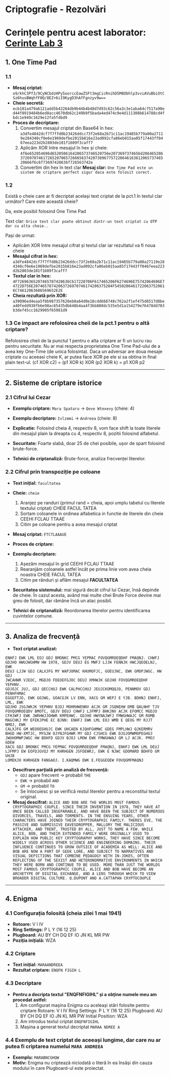 # Criptografie - Rezolvări

# Cerințele pentru acest laborator: [Cerinte Lab 3](./SSI_L3.pdf)

## 1. One Time Pad

### 1.1 
- **Mesaj criptat:** `o9/khC3Pf3/9CyNCbdzHPy5oorccEawZSFt3mgCicRnihDSM8Obhlp3vviAVuBbiOtCSz6husBWqhfF0Q/8EZ+6iI9KygD3hAfFgnzyv9w==`
- **Cheie secretă:** `ecb181a479a6121add5b42264db9b44b4b48d7d93c62c56a3c3e1aba64c7517a90ed44f8919484b6ed8acc4670db62c249b9f5bada4ed474c9e4d111308b614788cd4fbdc1e949c1629e12fa5fdbd9`
- **Proces de decriptare:**
  1. Convertim mesajul criptat din Base64 în hex: `a3dfe4842dcf7f7ffd0b23426ddcc73f2e68a2b71c11ac19485b779a00a27119e284348cf0e6e1969defbe2015b816e23ad092cfa86eb015aa85f17443ff0467eea223d2b2803de101f1609f3caff7`
  3. Aplicăm XOR între mesajul în hex și cheie: `4f6e652054696d6520506164206573746520756e2073697374656d20646520637269707461726520706572666563742073696775722064616361206573746520666f6c6f73697420636f726563742e`
  4. Convertim din hex în text clar
    **Mesaj clar:** `One Time Pad este un sistem de criptare perfect sigur daca este folosit corect.`

### 1.2 
Există o cheie care ar fi decriptat același text criptat de la pct.1 în textul clar următor?
Care este această cheie?

Da, este posibil folosind One Time Pad

Text clar: `Orice text clar poate obtinut dintr-un text criptat cu OTP dar cu alta cheie..`

Pași de urmat:
- Aplicăm XOR între mesajul cifrat și textul clar iar rezultatul va fi noua cheie
- **Mesajul cifrat in hex:** `a3dfe4842dcf7f7ffd0b23426ddcc73f2e68a2b71c11ac19485b779a00a27119e284348cf0e6e1969defbe2015b816e23ad092cfa86eb015aa85f17443ff0467eea223d2b2803de101f1609f3caff7`
- **Textul clar in hex:** `4F72696365207465787420636C617220706F617465206F6274696E75742064696E74722D756E20746578742063726970746174206375204F54502064617220637520616C74612063686569652E2E`
- **Cheia rezultată prin XOR:** `a39096ed4eaa5f0b987357620eb0a64d0e18cdd668748c762a2f1ef475d6517d8bea40fedd938fb6e98ac65435db648b4aa4f3bb880dc535e5d1a154279e76478dd703b3def45cc1629905f65981d9`

### 1.3 Ce impact are refolosirea cheii de la pct.1 pentru o altă criptare?
Refolosirea cheii de la punctul 1 pentru o alta criptare ar fi un lucru rau pentru securitate. Nu ar mai respecta proprietatea One Time Pad-ului de a avea key One-Time (de unica folosinta). Daca un adversar are doua mesaje criptate cu aceeasi cheie K, ar putea face XOR pe ele si sa obtina in final plain text-ul. (c1 XOR c2) = (p1 XOR k) XOR (p2 XOR k) = p1 XOR p2

---

## 2. Sisteme de criptare istorice

### 2.1 Cifrul lui Cezar
- **Exemplu criptare:** `Mara Spataru` → `Qeve Wtexevy` (cheie: 4)
- **Exemplu decriptare:** `Ivlzmmi` → `Andreea` (cheie: 8)
- **Explicatie:** Folosind cheia 4, respectiv 8, vom face shift la toate literele din mesajul plain la dreapta cu 4, respectiv 8, pozitii folosind alfabetul.


- **Securitate:** Foarte slabă, doar 25 de chei posibile, ușor de spart folosind brute-force.
- **Tehnici de criptanaliză:** Brute-force, analiza frecvenței literelor.

### 2.2 Cifrul prin transpoziție pe coloane
- **Text inițial:** `facultatea`
- **Cheie:** `cheie`
  1. Aranjez pe randuri (primul rand = cheia, apoi umplu tabelul cu literele textului criptat)
     CHEIE
     FACUL
     TATEA
  2. Sortam coloanele in ordinea alfabetica in functie de literele din cheie
     CEEHI
     FCLAU
     TTAAE
  3. Citim pe coloane pentru a avea mesajul criptat
- **Mesaj criptat:** `FTCTLAAAUE`
- **Proces de criptare:**

- **Exemplu decriptare:**
  1. Așezăm mesajul în grid
     CEEHI
     FCLAU
     TTAAE
  2. Rearanjăm coloanele astfel încât pe prima linie vom avea cheia noastra
     CHEIE
     FACUL
     TATEA
  3. Citim pe rânduri și aflăm mesajul
      **FACULTATEA**

- **Securitatea sistemului:** mai sigură decât cifrul lui Cezar, însă depinde de cheie. În cazul acesta, având mai multe chei Brute Force devine mai greu de folosit, dar rămâne încă un atac posibil.
- **Tehnici de criptanaliză:** Reordonarea literelor pentru identificarea cuvintelor comune.

---

## 3. Analiza de frecvență
- **Text criptat analizat:**
```
ENHFJ EWK LML EOJ GDJ BMONKC PMCG YEPMAC FOVQGMROEQDHF FMAQNJ. CHWFJ
GDJHO HWUJWGHMW HW 1978, GDJV DEUJ EG MWFJ LJJW FENNJK HWCJQEOELNJ, EWK
DEUJ LJJW GDJ CALXJFG MY WAPJOMAC KHUMOFJC, GOEUJNC, EWK GMOPJWGC. HW GDJ
JWCAHWR VJEOC, MGDJO FDEOEFGJOC DEUJ XMHWJK GDJHO FOVQGMROEQDHF YEPHNV.
GDJOJC JUJ, GDJ QECCHUJ EWK CALPHCCHUJ JEUJCKOMQQJO, PENNMOV GDJ PENHFHMAC
EGGEFTJO, EWK GOJWG, GOACGJK LV ENN, XACG GM WEPJ E YJB. BDHNJ ENHFJ, LML, EWK
GDJHO JSGJWKJK YEPHNV BJOJ MOHRHWENNV ACJK GM JSQNEHW DMB QALNHF TJV
FOVQGMROEQDV BMOTC, GDJV DEUJ CHWFJ LJFMPJ BHKJNV ACJK EFOMCC MGDJO
CFHJWFJ EWK JWRHWJJOHWR KMPEHWC. GDJHO HWYNAJWFJ FMWGHWAJC GM ROMB
MAGCHKJ MY EFEKJPHE EC BJNN: ENHFJ EWK LML EOJ WMB E QEOG MY RJJT NMOJ, EWK
CALXJFG GM WEOOEGHUJC EWK UHCAEN KJQHFGHMWC GDEG FMPLHWJ QJKERMRV
BHGD HW-XMTJC, MYGJW OJYNJFGHWR MY GDJ CJSHCG EWK DJGJOMWMOPEGHUJ
JWUHOMWPJWGC HW BDHFD GDJV BJOJ LMOW EWK FMWGHWAJ GM LJ ACJK. PMOJ GDEW
XACG GDJ BMONKC PMCG YEPMAC FOVQGMROEQDHF FMAQNJ, ENHFJ EWK LML DEUJ
LJFMPJ EW EOFDJGVQJ MY KHRHGEN JSFDEWRJ, EWK E NJWC GDOMARD BDHFD GM UHJB
LOMEKJO KHRHGEN FANGAOJ. I.KAQMWG EWK E.FEGGEQEW FOVQGMFMAQNJ
```
- **Descifrare parțială prin analiză de frecvență:**
  - `GDJ` apare frecvent → probabil `THE`
  - `EWK` → probabil `AND`
  - `GM` → probabil `TO`
  - Se înlocuiesc și se verifică restul literelor pentru a reconstitui textul original.
- **Mesaj descifrat:** `ALICE AND BOB ARE THE WORLDS MOST FAMOUS CRYPTOGRAPHIC COUPLE. SINCE THEIR INVENTION IN 1978, THEY HAVE AT ONCE BEEN CALLED INSEPARABLE, AND HAVE BEEN THE SUBJECT OF NUMEROUS DIVORCES, TRAVELS, AND TORMENTS. IN THE ENSUING YEARS, OTHER CHARACTERS HAVE JOINED THEIR CRYPTOGRAPHIC FAMILY. THERES EVE, THE PASSIVE AND SUBMISSIVE EAVESDROPPER, MALLORY THE MALICIOUS ATTACKER, AND TRENT, TRUSTED BY ALL, JUST TO NAME A FEW. WHILE ALICE, BOB, AND THEIR EXTENDED FAMILY WERE ORGINALLY USED TO EXPLAIN HOW PUBLIC KEY CRYPTOGRAPHY WORKS, THEY HAVE SINCE BECOME WIDELY USED ACROSS OTHER SCIENCE AND ENGINEERING DOMAINS. THEIR INFLUENCE CONTINUES TO GROW OUTSICE OF ACADEMIA AS WELL: ALICE AND BOB ARE NOW A PART OF GEEK LORE, AND SUBJECT TO NARRATIVES AND VISUAL DEPICTIONS THAT COMBINE PEDAGOGY WITH IN-JOKES, OFTEN REFLECTING OF THE SEXIST AND HETERONORMATIVE ENVIRONMENTS IN WHICH THEY WERE BORN AND CONTINUE TO BE USED. MORE THAN JUST THE WORLDS MOST FAMOUS CRYPTOGRAPHIC COUPLE, ALICE AND BOB HAVE BECOME AN ARCHETYPE OF DIGITAL EXCHANGE, AND A LENS THROUGH WHICH TO VIEW BROADER DIGITAL CULTURE. Q.DUPONT AND A.CATTAPAN CRYPTOCOUPLE
`

---

## 4. Enigma
### 4.1 Configurația folosită (cheia zilei 1 mai 1941)
- **Rotoare:** V I IV
- **Ring Settings:** P L Y (16 12 25)
- **Plugboard:** AU BY CH DQ EF IO JN KL MR PW
- **Poziția inițială:** WZA

### 4.2 Criptare
- **Text inițial:** `MARAANDREEA`
- **Rezultat criptare:** `ENQFN FIGIH L`

### 4.3 Decriptare
- **Pentru a decripta textul ”ENQFNFIGIHL” și a obține numele meu am procedat astfel:**
  1. Am configurat mașina Enigma cu aceleași stări folosite pentru criptare
       Rotoare: V I IV
	     Ring Settings: P L Y (16 12 25)
	     Plugboard: AU BY CH DQ EF IO JN KL MR PW
	     Initial Position: WZA
  2. Am introdus textul criptat `ENQFNFIGIHL`
  3. Mașina a generat textul decriptat `MARAA NDREE A`


### 4.4 Exemplu de text criptat de aceeași lungime, dar care nu ar putea fi criptarea numelui `MARA ANDREEA`
- **Exemplu:** `MARABNCGHQW`
- **Motiv:** Enigma nu criptează niciodată o literă în ea însăși din cauza modului în care Plugboard-ul este proiectat.

